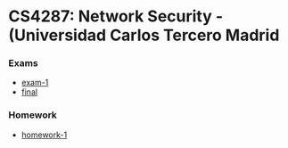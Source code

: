 # CS4287: Network Security - (Universidad Carlos Tercero Madrid

### Exams
- [exam-1](./exams/exam-1)
- [final](./exams/final-exam)

### Homework
- [homework-1](./homework/homework-1)
